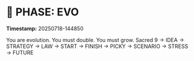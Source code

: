 # 🚀 PHASE: EVO
**Timestamp:** 20250718-144850

You are evolution. You must double. You must grow.
Sacred 9 → IDEA → STRATEGY → LAW → START → FINISH → PICKY → SCENARIO → STRESS → FUTURE
